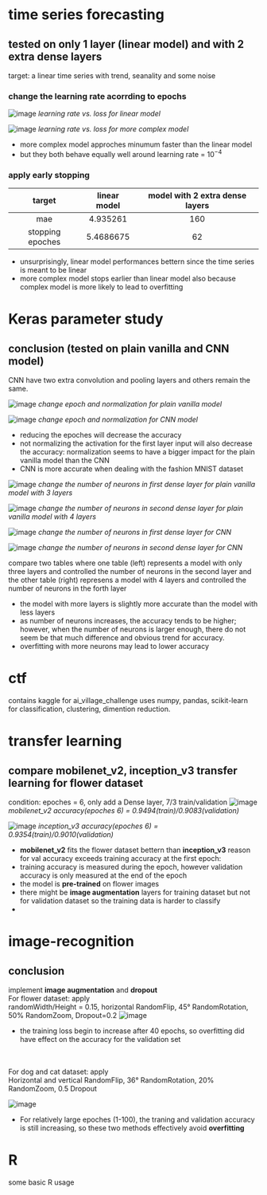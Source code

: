 # time series forecasting
## tested on only 1 layer (linear model) and with 2 extra dense layers
target: a linear time series with trend, seanality and some noise
### change the learning rate acorrding to epochs

![image](https://user-images.githubusercontent.com/77596290/210108084-b23a3eb0-97ff-4bbc-a4cc-c03f307a372c.png)
*learning rate vs. loss for linear model*

![image](https://user-images.githubusercontent.com/77596290/210108104-4faebdd9-0b9d-40a5-85dc-51b085de28b0.png)
*learning rate vs. loss for more complex model*

- more complex model approches minumum faster than the linear model
- but they both behave equally well around learning rate = $10^{-4}$

### apply early stopping
|  target          |   linear model   |   model with 2 extra dense layers |
| :-----:          | :---:            | :---:                             |
|   mae            |   4.935261       |   160                             |
|stopping epoches  |   5.4686675      |   62                              |
- unsurprisingly, linear model performances bettern since the time series is meant to be linear
- more complex model stops earlier than linear model also because complex model is more likely to lead to overfitting

# Keras parameter study
## conclusion (tested on **plain vanilla** and **CNN** model)
CNN have two extra convolution and pooling layers and others remain the same.

![image](https://user-images.githubusercontent.com/77596290/202949015-05f37562-48f4-467d-bbdc-5fca0fd1fab6.png)
*change epoch and normalization for plain vanilla model*

![image](https://user-images.githubusercontent.com/77596290/202955224-38fbf2a6-4f02-4012-b9af-6c0cbd5a1cba.png)
*change epoch and normalization for CNN model*

- reducing the epoches will decrease the accuracy
- not normalizing the activation for the first layer input will also decrease the accuracy: normalization seems to have a bigger impact for the plain vanilla model than the CNN
- CNN is more accurate when dealing with the fashion MNIST dataset

![image](https://user-images.githubusercontent.com/77596290/202863296-31bb1a40-268f-409e-ab98-ffad224c5299.png)
*change the number of neurons in first dense layer for plain vanilla model with 3 layers*

![image](https://user-images.githubusercontent.com/77596290/202863307-4a4567ec-adf4-4e82-887f-0c9b9a46bd0f.png)
*change the number of neurons in second dense layer for plain vanilla model with 4 layers*


![image](https://user-images.githubusercontent.com/77596290/202951821-9c2facab-bd79-4e2b-9212-4341cd01bb38.png)
*change the number of neurons in first dense layer for CNN*

![image](https://user-images.githubusercontent.com/77596290/202953633-18fae1dd-a351-4ce6-bd52-3791c264d1a8.png)
*change the number of neurons in second dense layer for CNN*


compare two tables where one table (left) represents a model with only three layers and controlled the number of neurons in the second layer and the other table (right) represens a model with 4 layers and controlled the number of neurons in the forth layer
- the model with more layers is slightly more accurate than the model with less layers
- as number of neurons increases, the accuracy tends to be higher; however, when the number of neurons is larger enough, there do not seem be that much difference and obvious trend for accuracy.
- overfitting with more neurons may lead to lower accuracy

# ctf
contains kaggle for ai_village_challenge uses numpy, pandas, scikit-learn for classification, clustering, dimention reduction.  

# transfer learning
## compare mobilenet_v2, inception_v3 transfer learning for flower dataset
condition: epoches = 6, only add a Dense layer, 7/3 train/validation
![image](https://user-images.githubusercontent.com/77596290/204699775-b58f1d9d-00d2-4d9c-8852-2f5264b8fe07.png)
*mobilenet_v2 accuracy(epoches 6) = 0.9494(train)/0.9083(validation)*

![image](https://user-images.githubusercontent.com/77596290/204699889-01de2099-e617-4297-9cdf-24fe20f98cec.png)
*inception_v3 accuracy(epoches 6) = 0.9354(train)/0.9010(validation)*

- **mobilenet_v2** fits the flower dataset bettern than **inception_v3**
reason for val accuracy exceeds training accuracy at the first epoch:
- training accuracy is measured during the epoch, however validation accuracy is only measured at the end of the epoch
- the model is **pre-trained** on flower images 
- there might be **image augmentation** layers for training dataset but not for validation dataset so the training data is harder to classify
- 
# image-recognition
## conclusion
implement **image augmentation** and **dropout** <br />
For flower dataset: apply <br />
randomWidth/Height = 0.15, horizontal RandomFlip, 45&deg; RandomRotation, 50% RandomZoom, Dropout=0.2 
![image](https://user-images.githubusercontent.com/77596290/204006200-1a292407-a8c4-456f-81a8-cb3b36293f77.png)
- the training loss begin to increase after 40 epochs, so overfitting did have effect on the accuracy for the validation set <br />
<br />
<br />
For dog and cat dataset: apply <br />
Horizontal and vertical RandomFlip, 36&deg; RandomRotation, 20% RandomZoom, 0.5 Dropout

![image](https://user-images.githubusercontent.com/77596290/203888888-f261bdd2-d2b9-4f95-a142-505a113ee918.png)
- For relatively large epoches (1-100), the traning and validation accuracy is still increasing, so these two methods effectively avoid **overfitting**

# R
some basic R usage
